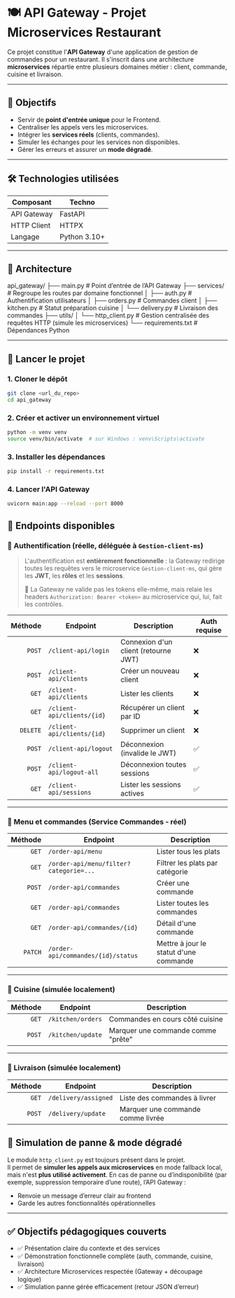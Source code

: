 # 🍽️ API Gateway - Projet Microservices Restaurant

Ce projet constitue l'**API Gateway** d'une application de gestion de commandes pour un restaurant. Il s'inscrit dans une architecture **microservices** répartie entre plusieurs domaines métier : client, commande, cuisine et livraison.

---

## 📌 Objectifs

- Servir de **point d'entrée unique** pour le Frontend.
- Centraliser les appels vers les microservices.
- Intégrer les **services réels** (clients, commandes).
- Simuler les échanges pour les services non disponibles.
- Gérer les erreurs et assurer un **mode dégradé**.

---

## 🛠️ Technologies utilisées

| Composant     | Techno      |
|---------------|-------------|
| API Gateway   | FastAPI     |
| HTTP Client   | HTTPX       |
| Langage       | Python 3.10+|

---

## 📁 Architecture


api_gateway/
├── main.py # Point d’entrée de l’API Gateway
├── services/ # Regroupe les routes par domaine fonctionnel
│ ├── auth.py # Authentification utilisateurs
│ ├── orders.py # Commandes client
│ ├── kitchen.py # Statut préparation cuisine
│ └── delivery.py # Livraison des commandes
├── utils/
│ └── http_client.py # Gestion centralisée des requêtes HTTP (simule les microservices)
└── requirements.txt # Dépendances Python

---

## 🚀 Lancer le projet

### 1. Cloner le dépôt
```bash
git clone <url_du_repo>
cd api_gateway
```
### 2. Créer et activer un environnement virtuel
```bash
python -m venv venv
source venv/bin/activate  # sur Windows : venv\Scripts\activate
```
### 3. Installer les dépendances
```bash
pip install -r requirements.txt
```
### 4. Lancer l'API Gateway
```bash
uvicorn main:app --reload --port 8000
```

## 🔗 Endpoints disponibles

### 🔐 Authentification (réelle, déléguée à `Gestion-client-ms`)
> L'authentification est **entièrement fonctionnelle** : la Gateway redirige toutes les requêtes vers le microservice `Gestion-client-ms`, qui gère les **JWT**, les **rôles** et les **sessions**.
>  
> 📌 La Gateway ne valide pas les tokens elle-même, mais relaie les headers `Authorization: Bearer <token>` au microservice qui, lui, fait les contrôles.

| Méthode | Endpoint                          | Description                                 | Auth requise |
|--------:|-----------------------------------|---------------------------------------------|--------------|
| `POST`  | `/client-api/login`               | Connexion d'un client (retourne JWT)        | ❌           |
| `POST`  | `/client-api/clients`             | Créer un nouveau client                     | ❌           |
| `GET`   | `/client-api/clients`             | Lister les clients                          | ❌           |
| `GET`   | `/client-api/clients/{id}`        | Récupérer un client par ID                  | ❌           |
| `DELETE`| `/client-api/clients/{id}`        | Supprimer un client                         | ❌           |
| `POST`  | `/client-api/logout`              | Déconnexion (invalide le JWT)               | ✅           |
| `POST`  | `/client-api/logout-all`          | Déconnexion toutes sessions                 | ✅           |
| `GET`   | `/client-api/sessions`            | Lister les sessions actives                 | ✅           |

---

### 📖 Menu et commandes (Service Commandes - réel)

| Méthode | Endpoint                                         | Description                            |
|--------:|--------------------------------------------------|----------------------------------------|
| `GET`   | `/order-api/menu`                                | Lister tous les plats                  |
| `GET`   | `/order-api/menu/filter?categorie=...`           | Filtrer les plats par catégorie        |
| `POST`  | `/order-api/commandes`                           | Créer une commande                     |
| `GET`   | `/order-api/commandes`                           | Lister toutes les commandes            |
| `GET`   | `/order-api/commandes/{id}`                      | Détail d'une commande                  |
| `PATCH` | `/order-api/commandes/{id}/status`               | Mettre à jour le statut d'une commande|

---

### 🍳 Cuisine (simulée localement)
| Méthode | Endpoint               | Description                            |
|--------:|------------------------|----------------------------------------|
| `GET`   | `/kitchen/orders`      | Commandes en cours côté cuisine        |
| `POST`  | `/kitchen/update`      | Marquer une commande comme "prête"     |

---

### 🚚 Livraison (simulée localement)
| Méthode | Endpoint               | Description                            |
|--------:|------------------------|----------------------------------------|
| `GET`   | `/delivery/assigned`   | Liste des commandes à livrer           |
| `POST`  | `/delivery/update`     | Marquer une commande comme livrée      |


## 🧪 Simulation de panne & mode dégradé

Le module `http_client.py` est toujours présent dans le projet.  
Il permet de **simuler les appels aux microservices** en mode fallback local, mais n'est **plus utilisé activement**.
En cas de panne ou d’indisponibilité (par exemple, suppression temporaire d’une route), l’API Gateway :

- Renvoie un message d’erreur clair au frontend
- Garde les autres fonctionnalités opérationnelles

---

## ✅ Objectifs pédagogiques couverts

- ✅ Présentation claire du contexte et des services
- ✅ Démonstration fonctionnelle complète (auth, commande, cuisine, livraison)
- ✅ Architecture Microservices respectée (Gateway + découpage logique)
- ✅ Simulation panne gérée efficacement (retour JSON d’erreur)
